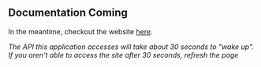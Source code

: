 ## Documentation Coming

In the meantime, checkout the website [here](https://flashcards-frontend-qmax.herokuapp.com).

*The API this application accesses will take about 30 seconds to "wake up". If you aren't able to access the site after 30 seconds, refresh the page* 
